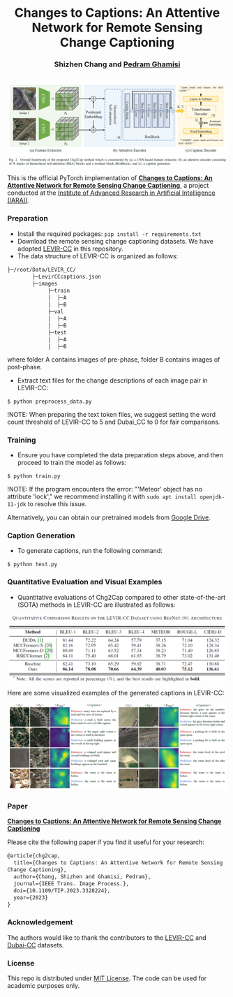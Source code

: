 <h1 align="center">Changes to Captions: An Attentive Network for Remote Sensing Change Captioning</h1>

<h3 align="center"> Shizhen Chang and <a href="https://www.ai4rs.com/">Pedram Ghamisi</a></h3>
<br

![](Figure/Flowchart.png)
    
This is the official PyTorch implementation of **[Changes to Captions: An Attentive Network for Remote Sensing Change Captioning](https://arxiv.org/abs/2304.01091)**, a project conducted at the [Institute of Advanced Research in Artificial Intelligence (IARAI)](https://www.iarai.ac.at/).


### Preparation
- Install the required packages: `pip install -r requirements.txt`
- Download the remote sensing change captioning datasets. We have adopted [LEVIR-CC](https://github.com/Chen-Yang-Liu/RSICC) in this repository.
- The data structure of LEVIR-CC is organized as follows:

```
├─/root/Data/LEVIR_CC/
        ├─LevirCCcaptions.json
        ├─images
             ├─train
             │  ├─A
             │  ├─B
             ├─val
             │  ├─A
             │  ├─B
             ├─test
             │  ├─A
             │  ├─B
```
where folder A contains images of pre-phase, folder B contains images of post-phase.

- Extract text files for the change descriptions of each image pair in LEVIR-CC:

```
$ python preprocess_data.py
```

!NOTE: When preparing the text token files, we suggest setting the word count threshold of LEVIR-CC to 5 and Dubai_CC to 0 for fair comparisons.
### Training
- Ensure you have completed the data preparation steps above, and then proceed to train the model as follows:
```
$ python train.py
```

!NOTE: If the program encounters the error: "'Meteor' object has no attribute 'lock'," we recommend installing it with `sudo apt install openjdk-11-jdk` to resolve this issue.

Alternatively, you can obtain our pretrained models from [Google Drive](https://drive.google.com/file/d/1phoO1BvPsRwIOIykkLm6acBpIocz9liz/view?usp=drive_link).

### Caption Generation
- To generate captions, run the following command:
```
$ python test.py
```

### Quantitative Evaluation and Visual Examples

- Quantitative evaluations of Chg2Cap compared to other state-of-the-art (SOTA) methods in LEVIR-CC are illustrated as follows:

![](Figure/Results.png)

Here are some visualized examples of the generated captions in LEVIR-CC:

![](Figure/Visualization.png)


### Paper
**[Changes to Captions: An Attentive Network for Remote Sensing Change Captioning](https://arxiv.org/abs/2304.01091)**

Please cite the following paper if you find it useful for your research:

```
@article{chg2cap,
  title={Changes to Captions: An Attentive Network for Remote Sensing Change Captioning},
  author={Chang, Shizhen and Ghamisi, Pedram},
  journal={IEEE Trans. Image Process.}, 
  doi={10.1109/TIP.2023.3328224},
  year={2023}
}
```

### Acknowledgement

The authors would like to thank the contributors to the [LEVIR-CC](https://github.com/Chen-Yang-Liu/RSICC/tree/main) and [Dubai-CC](https://disi.unitn.it/~melgani/datasets.html) datasets.

### License
This repo is distributed under [MIT License](https://github.com/ShizhenChang/Chg2Cap/LICENSE). The code can be used for academic purposes only.
